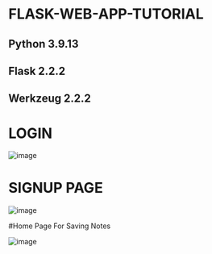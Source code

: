 # FLASK-WEB-APP-TUTORIAL

## Python 3.9.13
## Flask 2.2.2
## Werkzeug 2.2.2

# LOGIN

![image](https://user-images.githubusercontent.com/121991880/216944471-7f746218-f7bf-4db1-91d1-5a2f1fa40251.png)

# SIGNUP PAGE

![image](https://user-images.githubusercontent.com/121991880/216944857-3ad2bf93-43ca-4b89-9dad-a33949272cff.png)

#Home Page For Saving Notes

![image](https://user-images.githubusercontent.com/121991880/216945131-a8ddfe79-9c38-4b42-9d52-fecf2f18f651.png)

